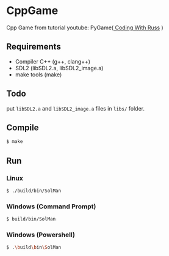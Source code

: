 # CppGame
Cpp Game from tutorial youtube: PyGame([
Coding With Russ](https://www.youtube.com/channel/UCPrRY0S-VzekrJK7I7F4-Mg) )

## Requirements
- Compiler C++ (g++, clang++)
- SDL2 (libSDL2.a, libSDL2_image.a)
- make tools (make)

## Todo
put `libSDL2.a` and `libSDL2_image.a` files in `libs/` folder.

## Compile
```bash
$ make
```

## Run
### Linux
```bash
$ ./build/bin/SolMan
```

### Windows (Command Prompt)
```bash
$ build/bin/SolMan
```

### Windows (Powershell)
```bash
$ .\build\bin\SolMan
```
